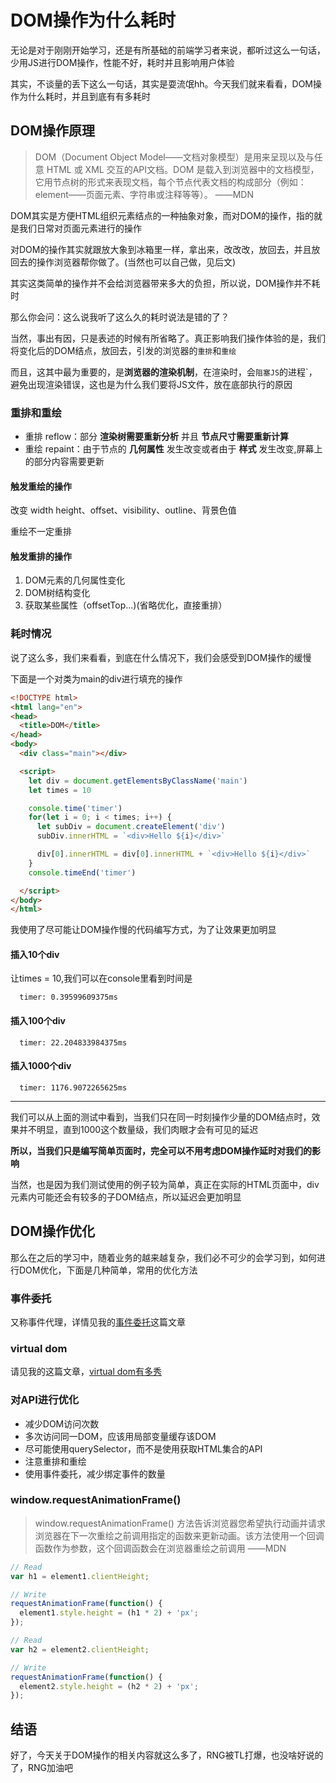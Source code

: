 # DOM操作为什么耗时

无论是对于刚刚开始学习，还是有所基础的前端学习者来说，都听过这么一句话，少用JS进行DOM操作，性能不好，耗时并且影响用户体验

其实，不谈量的丢下这么一句话，其实是耍流氓hh。今天我们就来看看，DOM操作为什么耗时，并且到底有有多耗时

## DOM操作原理

> DOM（Document Object Model——文档对象模型）是用来呈现以及与任意 HTML 或 XML 交互的API文档。DOM 是载入到浏览器中的文档模型，它用节点树的形式来表现文档，每个节点代表文档的构成部分（例如： element——页面元素、字符串或注释等等）。    ——MDN

DOM其实是方便HTML组织元素结点的一种抽象对象，而对DOM的操作，指的就是我们日常对页面元素进行的操作

对DOM的操作其实就跟放大象到冰箱里一样，拿出来，改改改，放回去，并且放回去的操作浏览器帮你做了。(当然也可以自己做，见后文)

其实这类简单的操作并不会给浏览器带来多大的负担，所以说，DOM操作并不耗时

那么你会问：这么说我听了这么久的耗时说法是错的了？

当然，事出有因，只是表述的时候有所省略了。真正影响我们操作体验的是，我们将变化后的DOM结点，放回去，引发的浏览器的`重排`和`重绘`

而且，这其中最为重要的，是**浏览器的渲染机制**，在渲染时，会`阻塞JS`的进程`，避免出现渲染错误，这也是为什么我们要将JS文件，放在底部执行的原因

### 重排和重绘

- 重排 reflow：部分 **渲染树需要重新分析** 并且 **节点尺寸需要重新计算**
- 重绘 repaint：由于节点的 **几何属性** 发生改变或者由于 **样式** 发生改变,屏幕上的部分内容需要更新

#### 触发重绘的操作

改变 width height、offset、visibility、outline、背景色值

重绘不一定重排

#### 触发重排的操作

1. DOM元素的几何属性变化
2. DOM树结构变化
3. 获取某些属性（offsetTop...)(省略优化，直接重排）

### 耗时情况

说了这么多，我们来看看，到底在什么情况下，我们会感受到DOM操作的缓慢

下面是一个对类为main的div进行填充的操作

```html
<!DOCTYPE html>
<html lang="en">
<head>
  <title>DOM</title>
</head>
<body>
  <div class="main"></div>

  <script>
    let div = document.getElementsByClassName('main')
    let times = 10

    console.time('timer')
    for(let i = 0; i < times; i++) {
      let subDiv = document.createElement('div')
      subDiv.innerHTML = `<div>Hello ${i}</div>`

      div[0].innerHTML = div[0].innerHTML + `<div>Hello ${i}</div>`
    }
    console.timeEnd('timer')

  </script>
</body>
</html>
```

我使用了尽可能让DOM操作慢的代码编写方式，为了让效果更加明显

#### 插入10个div

让times = 10,我们可以在console里看到时间是

```
  timer: 0.39599609375ms
```

#### 插入100个div

```
  timer: 22.204833984375ms
```

#### 插入1000个div

```
  timer: 1176.9072265625ms
```

---

我们可以从上面的测试中看到，当我们只在同一时刻操作少量的DOM结点时，效果并不明显，直到1000这个数量级，我们肉眼才会有可见的延迟

**所以，当我们只是编写简单页面时，完全可以不用考虑DOM操作延时对我们的影响**

当然，也是因为我们测试使用的例子较为简单，真正在实际的HTML页面中，div元素内可能还会有较多的子DOM结点，所以延迟会更加明显

## DOM操作优化

那么在之后的学习中，随着业务的越来越复杂，我们必不可少的会学习到，如何进行DOM优化，下面是几种简单，常用的优化方法

### 事件委托

又称事件代理，详情见我的[事件委托](https://blog.peterchen.club/articlesList/article1526210867428)这篇文章

### virtual dom

请见我的这篇文章，[virtual dom有多秀](https://blog.peterchen.club/articlesList/article1526130044786)

### 对API进行优化

- 减少DOM访问次数
- 多次访问同一DOM，应该用局部变量缓存该DOM
- 尽可能使用querySelector，而不是使用获取HTML集合的API
- 注意重排和重绘
- 使用事件委托，减少绑定事件的数量

### window.requestAnimationFrame()

> window.requestAnimationFrame() 方法告诉浏览器您希望执行动画并请求浏览器在下一次重绘之前调用指定的函数来更新动画。该方法使用一个回调函数作为参数，这个回调函数会在浏览器重绘之前调用  ——MDN

```js
// Read
var h1 = element1.clientHeight;

// Write
requestAnimationFrame(function() {
  element1.style.height = (h1 * 2) + 'px';
});

// Read
var h2 = element2.clientHeight;

// Write
requestAnimationFrame(function() {
  element2.style.height = (h2 * 2) + 'px';
});
```

## 结语

好了，今天关于DOM操作的相关内容就这么多了，RNG被TL打爆，也没啥好说的了，RNG加油吧
